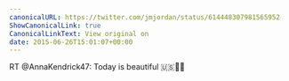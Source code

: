 ```yaml
---
canonicalURL: https://twitter.com/jmjordan/status/614448307981565952
ShowCanonicalLink: true
CanonicalLinkText: View original on
date: 2015-06-26T15:01:07+00:00
---
```

RT @AnnaKendrick47: Today is beautiful 🇺🇸💞💍